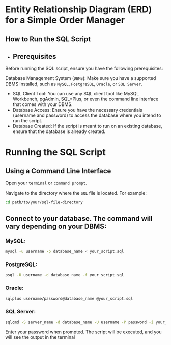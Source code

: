 # Entity Relationship Diagram (ERD) for a Simple Order Manager

## How to Run the SQL Script
- ## Prerequisites
Before running the SQL script, ensure you have the following prerequisites:

Database Management System (`DBMS`): Make sure you have a supported DBMS installed, such as `MySQL`, `PostgreSQL`, `Oracle`, or `SQL Server`.
- SQL Client Tool: You can use any SQL client tool like MySQL Workbench, pgAdmin, SQL*Plus, or even the command line interface that comes with your DBMS.
- Database Access: Ensure you have the necessary credentials (username and password) to access the database where you intend to run the script.
- Database Created: If the script is meant to run on an existing database, ensure that the database is already created.

# Running the SQL Script
## Using a Command Line Interface
Open your `terminal` or `command prompt`.

Navigate to the directory where the `SQL` file is located. For example:

```bash
cd path/to/your/sql-file-directory
```
## Connect to your database. The command will vary depending on your DBMS:

### MySQL:
```bash
mysql -u username -p database_name < your_script.sql
```
### PostgreSQL:
```bash
psql -U username -d database_name -f your_script.sql
```
### Oracle:
```bash
sqlplus username/password@database_name @your_script.sql
```
### SQL Server:
```bash
sqlcmd -S server_name -d database_name -U username -P password -i your_script.sql
```

Enter your password when prompted.
The script will be executed, and you will see the output in the terminal